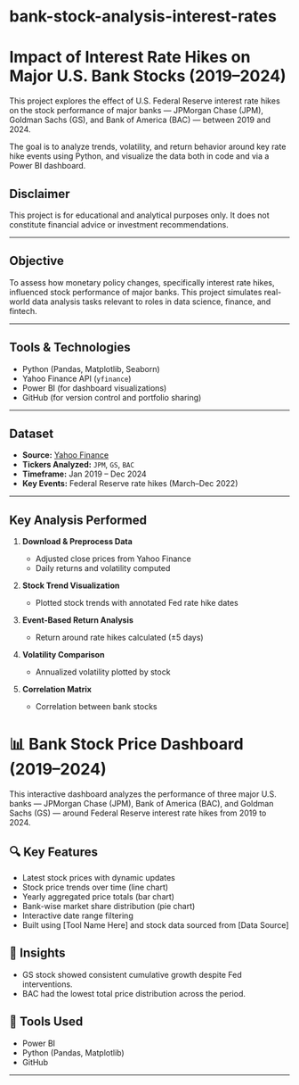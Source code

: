 # bank-stock-analysis-interest-rates
#  Impact of Interest Rate Hikes on Major U.S. Bank Stocks (2019–2024)

This project explores the effect of U.S. Federal Reserve interest rate hikes on the stock performance of major banks — JPMorgan Chase (JPM), Goldman Sachs (GS), and Bank of America (BAC) — between 2019 and 2024.

The goal is to analyze trends, volatility, and return behavior around key rate hike events using Python, and visualize the data both in code and via a Power BI dashboard.

## Disclaimer
This project is for educational and analytical purposes only. It does not constitute financial advice or investment recommendations.

---

##  Objective

To assess how monetary policy changes, specifically interest rate hikes, influenced stock performance of major banks. This project simulates real-world data analysis tasks relevant to roles in data science, finance, and fintech.

---

##  Tools & Technologies

- Python (Pandas, Matplotlib, Seaborn)
- Yahoo Finance API (`yfinance`)
- Power BI (for dashboard visualizations)
- GitHub (for version control and portfolio sharing)

---

## Dataset

- **Source:** [Yahoo Finance](https://finance.yahoo.com/)
- **Tickers Analyzed:** `JPM`, `GS`, `BAC`
- **Timeframe:** Jan 2019 – Dec 2024
- **Key Events:** Federal Reserve rate hikes (March–Dec 2022)

---

##  Key Analysis Performed

1. **Download & Preprocess Data**
   - Adjusted close prices from Yahoo Finance
   - Daily returns and volatility computed

2. **Stock Trend Visualization**
   - Plotted stock trends with annotated Fed rate hike dates

3. **Event-Based Return Analysis**
   - Return around rate hikes calculated (±5 days)

4. **Volatility Comparison**
   - Annualized volatility plotted by stock

5. **Correlation Matrix**
   - Correlation between bank stocks
  
# 📊 Bank Stock Price Dashboard (2019–2024)

This interactive dashboard analyzes the performance of three major U.S. banks — JPMorgan Chase (JPM), Bank of America (BAC), and Goldman Sachs (GS) — around Federal Reserve interest rate hikes from 2019 to 2024.

## 🔍 Key Features
- Latest stock prices with dynamic updates
- Stock price trends over time (line chart)
- Yearly aggregated price totals (bar chart)
- Bank-wise market share distribution (pie chart)
- Interactive date range filtering
- Built using [Tool Name Here] and stock data sourced from [Data Source]

## 🎯 Insights
- GS stock showed consistent cumulative growth despite Fed interventions.
- BAC had the lowest total price distribution across the period.

## 🔧 Tools Used

- Power BI
- Python (Pandas, Matplotlib)
- GitHub


---
